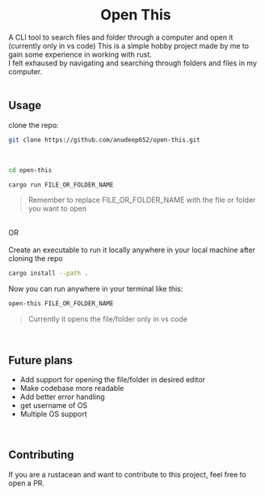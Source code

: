 <div align="center">

# Open This

</div>

A CLI tool to search files and folder through a computer and open it (currently only in vs code)
This is a simple hobby project made by me to gain some experience in working with rust.
<br>
I felt exhaused by navigating and searching through folders and files in my computer.
<br>
<br>

## Usage

clone the repo:

```sh
git clone https://github.com/anudeep652/open-this.git
```

<br>

```sh
cd open-this
```

```sh
cargo run FILE_OR_FOLDER_NAME
```

> Remember to replace FILE_OR_FOLDER_NAME with the file or folder you want to open

<br>
OR
<br>
<br>
Create an executable to run it locally anywhere in your local machine after cloning the repo

```sh
cargo install --path .
```

Now you can run anywhere in your terminal like this:

```sh
open-this FILE_OR_FOLDER_NAME
```

> Currently it opens the file/folder only in vs code 

<br>

## Future plans

- Add support for opening the file/folder in desired editor
- Make codebase more readable 
- Add better error handling
- get username of OS
- Multiple OS support

<br>

## Contributing

If you are a rustacean and want to contribute to this project, feel free to open a PR.
